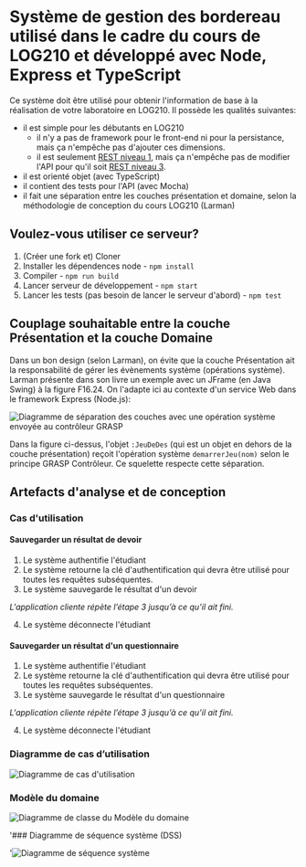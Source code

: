 # Système de gestion des bordereau utilisé dans le cadre du cours de LOG210 et développé avec Node, Express et TypeScript

Ce système doit être utilisé pour obtenir l'information de base à la réalisation de votre laboratoire en LOG210. Il possède les qualités suivantes:

 - il est simple pour les débutants en LOG210
   - il n'y a pas de framework pour le front-end ni pour la persistance, mais ça n'empêche pas d'ajouter ces dimensions.
   - il est seulement [REST niveau 1](https://restfulapi.net/richardson-maturity-model/#level-one), mais ça n'empêche pas de modifier l'API pour qu'il soit [REST niveau 3](https://restfulapi.net/richardson-maturity-model/#level-three). 
 - il est orienté objet (avec TypeScript)
 - il contient des tests pour l'API (avec Mocha)
 - il fait une séparation entre les couches présentation et domaine, selon la méthodologie de conception du cours LOG210 (Larman)

## Voulez-vous utiliser ce serveur?

1. (Créer une fork et) Cloner
2. Installer les dépendences node - `npm install`
3. Compiler - `npm run build`
4. Lancer serveur de développement - `npm start`
5. Lancer les tests (pas besoin de lancer le serveur d'abord) - `npm test`

## Couplage souhaitable entre la couche Présentation et la couche Domaine

Dans un bon design (selon Larman), on évite que la couche Présentation ait la responsabilité de gérer les évènements système (opérations système). Larman présente dans son livre un exemple avec un JFrame (en Java Swing) à la figure F16.24. On l'adapte ici au contexte d'un service Web dans le framework Express (Node.js):

![Diagramme de séparation des couches avec une opération système envoyée au contrôleur GRASP](http://www.plantuml.com/plantuml/proxy?fmt=svg&src=https://bitbucket.org/yvanross/log210-systeme-gestion-bordereau-node-express-ts/raw/976c9e5d46cbf156778a32924f951cf2305ed37f/docs/figure-f16.24-web.puml?cacheinc=5)

Dans la figure ci-dessus, l'objet `:JeuDeDes` (qui est un objet en dehors de la couche présentation) reçoit l'opération système `demarrerJeu(nom)` selon le principe GRASP Contrôleur. Ce squelette respecte cette séparation.

## Artefacts d'analyse et de conception

### Cas d'utilisation

#### Sauvegarder un résultat de devoir

1. Le système authentifie l'étudiant
2. Le système retourne la clé d'authentification qui devra être utilisé pour toutes les requêtes subséquentes.
3. Le système sauvegarde le résultat d'un devoir

*L'application cliente répète l’étape 3 jusqu’à ce qu’il ait fini.*

4. Le système déconnecte l'étudiant

#### Sauvegarder un résultat d'un questionnaire

1. Le système authentifie l'étudiant
2. Le système retourne la clé d'authentification qui devra être utilisé pour toutes les requêtes subséquentes.
3. Le système sauvegarde le résultat d'un questionnaire

*L'application cliente répète l’étape 3 jusqu’à ce qu’il ait fini.*

4. Le système déconnecte l'étudiant

### Diagramme de cas d’utilisation

![Diagramme de cas d'utilisation](http://www.plantuml.com/plantuml/proxy?fmt=svg&src=https://bitbucket.org/yvanross/log210-systeme-gestion-bordereau-node-express-ts/raw/976c9e5d46cbf156778a32924f951cf2305ed37f/docs/dcu.puml?cacheinc=5)

### Modèle du domaine

![Diagramme de classe du Modèle du domaine](http://www.plantuml.com/plantuml/proxy?fmt=svg&src=https://bitbucket.org/yvanross/log210-systeme-gestion-bordereau-node-express-ts/raw/976c9e5d46cbf156778a32924f951cf2305ed37f/docs/mdd.puml?cacheinc=5)

'### Diagramme de séquence système (DSS)

'![Diagramme de séquence système](http://www.plantuml.com/plantuml/proxy?fmt=svg&src=https://bitbucket.org/yvanross/log210-systeme-gestion-bordereau-node-express-ts/raw/976c9e5d46cbf156778a32924f951cf2305ed37f/docs/dss-jouer.puml?cacheinc=5)

